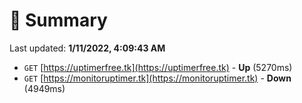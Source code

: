 # 📖 Summary
Last updated: **1/11/2022, 4:09:43 AM**

- `GET` [https://uptimerfree.tk](https://uptimerfree.tk) - **Up** (5270ms)
- `GET` [https://monitoruptimer.tk](https://monitoruptimer.tk) - **Down** (4949ms)
